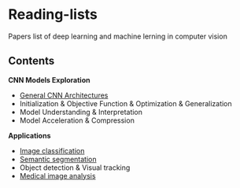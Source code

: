 # Reading-lists
Papers list of deep learning and machine lerning in computer vision
## Contents
**CNN Models Exploration**
* [General CNN Architectures](https://github.com/Zakiyi/Paper-lists/blob/master/convolutional%20neural%20networks.md)
* Initialization & Objective Function & Optimization & Generalization
* Model Understanding & Interpretation
* Model Acceleration & Compression

**Applications**
* [Image classification](https://github.com/Zakiyi/Paper-lists/blob/master/image%20classification.md)
* [Semantic segmentation](https://github.com/Zakiyi/Paper-lists/blob/master/semantic%20segmentation.md)
* Object detection & Visual tracking
* [Medical image analysis](https://github.com/Zakiyi/Paper-lists/blob/master/medical%20image%20analysis.md)

